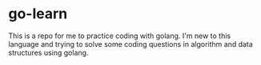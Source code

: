# go-learn
This is a repo for me to practice coding with golang. I'm new to this language and trying to solve some coding questions in algorithm and data structures using golang.
